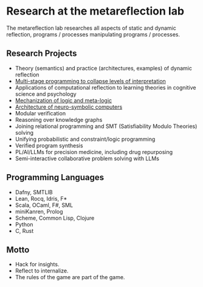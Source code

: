 # Research at the metareflection lab

The metareflection lab researches all aspects of static and dynamic reflection, programs / processes manipulating programs / processes.

## Research Projects

- Theory (semantics) and practice (architectures, examples) of dynamic reflection
- [Multi-stage programming to collapse levels of interpretation](collapsing)
- Applications of computational reflection to learning theories in cognitive science and psychology
- [Mechanization of logic and meta-logic](logic)
- [Architecture of neuro-symbolic computers](neuro)
- Modular verification
- Reasoning over knowledge graphs
- Joining relational programming and SMT (Satisfiability Modulo Theories) solving
- Unifying probabilistic and constraint/logic programming
- Verified program synthesis
- PL/AI/LLMs for precision medicine, including drug repurposing
- Semi-interactive collaborative problem solving with LLMs

## Programming Languages

- Dafny, SMTLIB
- Lean, Rocq, Idris, F*
- Scala, OCaml, F#, SML
- miniKanren, Prolog
- Scheme, Common Lisp, Clojure
- Python
- C, Rust

## Motto

- Hack for insights.
- Reflect to internalize.
- The rules of the game are part of the game.

